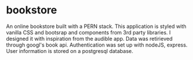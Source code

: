 # bookstore
An online bookstore built with a PERN stack. This application is styled with vanilla CSS and bootsrap and components from 3rd party libraries. I designed it with inspiration from the audible app. Data was retirieved through googl's book api. Authentication was set up with nodeJS, express. User information is stored on a postgresql database.